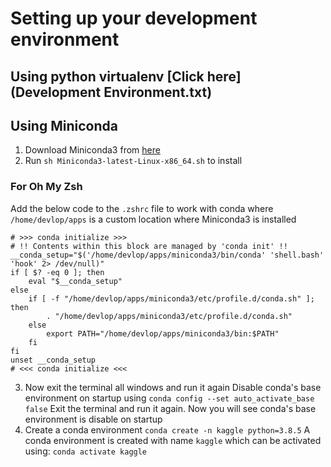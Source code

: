 # Setting up your development environment

## Using python virtualenv [Click here](Development Environment.txt)

## Using Miniconda

1. Download Miniconda3 from [here](https://repo.anaconda.com/miniconda/Miniconda3-latest-Linux-x86_64.sh)
2. Run `sh Miniconda3-latest-Linux-x86_64.sh` to install

### For Oh My Zsh

Add the below code to the `.zshrc` file to work with conda where `/home/devlop/apps` is a custom location where Miniconda3 is installed

```
# >>> conda initialize >>>
# !! Contents within this block are managed by 'conda init' !!
__conda_setup="$('/home/devlop/apps/miniconda3/bin/conda' 'shell.bash' 'hook' 2> /dev/null)"
if [ $? -eq 0 ]; then
    eval "$__conda_setup"
else
    if [ -f "/home/devlop/apps/miniconda3/etc/profile.d/conda.sh" ]; then
        . "/home/devlop/apps/miniconda3/etc/profile.d/conda.sh"
    else
        export PATH="/home/devlop/apps/miniconda3/bin:$PATH"
    fi
fi
unset __conda_setup
# <<< conda initialize <<<

```

3. Now exit the terminal all windows and run it again
   Disable conda's base environment on startup using `conda config --set auto_activate_base false`
   Exit the terminal and run it again. Now you will see conda's base environment is disable on startup
4. Create a conda environment
   `conda create -n kaggle python=3.8.5`
   A conda environment is created with name `kaggle` which can be activated using:
   `conda activate kaggle`
